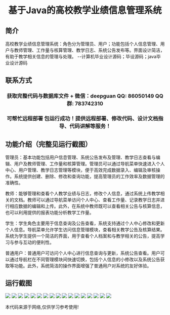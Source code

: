 <p><h1 align="center">基于Java的高校教学业绩信息管理系统</h1></p>

## 简介
高校教学业绩信息管理系统：角色分为管理员、用户；功能包括个人信息管理、用户与教师管理、工作量与核算管理、教学日志、系统公告发布等。界面设计简洁，有助于教学相关信息的管理与处理。    --计算机毕业设计源码；毕设源码；java毕业设计源码


## 联系方式
<p><h3 align="center">获取完整代码与数据库文件 + 微信：deepguan QQ: 86050149 QQ群: 783742310</h3></p>
<p><h3 align="center">可帮忙远程部署 包运行成功！提供远程部署、修改代码、设计文档指导、代码讲解等服务！</h3></p>

## 功能介绍（完整见运行截图）
管理员：基本功能包括用户信息管理、系统公告发布及管理、教学日志查看与编辑、用户及教师管理、工作量和核算管理。管理员可以通过导航菜单快速进入个人中心、用户管理、教学日志管理等模块，便于高效完成数据录入、编辑及审核操作。系统提供创建、删除、修改和查询功能，提高管理员的工作效率及数据管理的准确性。

教师：能够管理和查看个人教学业绩与日志，修改个人信息，通过系统上传教学相关的文档。教师可以通过导航菜单访问个人中心、查看工作量、记录教学日志并进行相应数据的编辑和上传。此外，在系统中教师既可以查看相关公告与核算信息，也可以利用提供的报表功能分析教学工作量。

学生：学生角色主要用于信息查询及公告查看，系统支持通过个人中心修改和更新个人信息。导航菜单允许学生访问信息管理模块，查看相关教学公告及核算结果。系统为学生提供一个简洁的界面，用于查看个人档案和与教学相关的公告，提高学习与参与互动的便利性。

普通用户：普通用户可访问个人中心进行信息查询与更新，系统公告查看。用户可以通过导航栏在不同管理模块间快速切换，包括个人信息的小修改以及系统公告获取等功能。此外，系统简洁的操作界面增强了普通用户对系统的友好体验。


## 运行截图
![](img/001.jpg)
![](img/002.jpg)
![](img/003.jpg)
![](img/004.jpg)
![](img/005.jpg)
![](img/006.jpg)
![](img/007.jpg)
![](img/008.jpg)
![](img/009.jpg)
![](img/010.jpg)
![](img/011.jpg)
![](img/012.jpg)
![](img/013.jpg)
![](img/014.jpg)
![](img/015.jpg)
![](img/016.jpg)
![](img/017.jpg)

<p>本代码来源于网络,仅供学习参考使用!</p>

